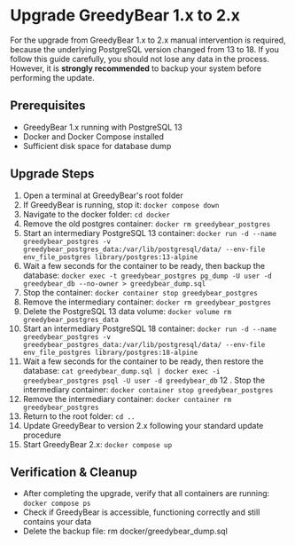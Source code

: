 # Upgrade GreedyBear 1.x to 2.x
For the upgrade from GreedyBear 1.x to 2.x manual intervention is required, because the underlying PostgreSQL version changed from 13 to 18. If you follow this guide carefully, you should not lose any data in the process. However, it is **strongly recommended** to backup your system before performing the update.

## Prerequisites
- GreedyBear 1.x running with PostgreSQL 13
- Docker and Docker Compose installed
- Sufficient disk space for database dump

## Upgrade Steps
1. Open a terminal at GreedyBear's root folder
2. If GreedyBear is running, stop it: `docker compose down`
3. Navigate to the docker folder: `cd docker`
4. Remove the old postgres container: `docker rm greedybear_postgres`
5. Start an intermediary PostgreSQL 13 container: `docker run -d --name greedybear_postgres -v greedybear_postgres_data:/var/lib/postgresql/data/ --env-file env_file_postgres library/postgres:13-alpine`
6. Wait a few seconds for the container to be ready, then backup the database: `docker exec -t greedybear_postgres pg_dump -U user -d greedybear_db --no-owner > greedybear_dump.sql`
7. Stop the container: `docker container stop greedybear_postgres`
8. Remove the intermediary container: `docker rm greedybear_postgres`
9. Delete the PostgreSQL 13 data volume: `docker volume rm greedybear_postgres_data`
10. Start an intermediary PostgreSQL 18 container: `docker run -d --name greedybear_postgres -v greedybear_postgres_data:/var/lib/postgresql/data/ --env-file env_file_postgres library/postgres:18-alpine`
11. Wait a few seconds for the container to be ready, then restore the database: `cat greedybear_dump.sql | docker exec -i greedybear_postgres psql -U user -d greedybear_db`
12 . Stop the intermediary container: `docker container stop greedybear_postgres`
13. Remove the intermediary container: `docker container rm greedybear_postgres`
14. Return to the root folder: `cd ..`
15. Update GreedyBear to version 2.x following your standard update procedure
16. Start GreedyBear 2.x: `docker compose up`

## Verification & Cleanup
- After completing the upgrade, verify that all containers are running: `docker compose ps`
- Check if GreedyBear is accessible, functioning correctly and still contains your data
- Delete the backup file: rm docker/greedybear_dump.sql


